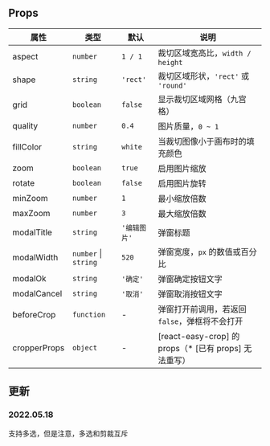 ## Props

| 属性         | 类型                 | 默认         | 说明                                                   |
| ------------ | -------------------- | ------------ | ------------------------------------------------------ |
| aspect       | `number`             | `1 / 1`      | 裁切区域宽高比，`width / height`                       |
| shape        | `string`             | `'rect'`     | 裁切区域形状，`'rect'` 或 `'round'`                    |
| grid         | `boolean`            | `false`      | 显示裁切区域网格（九宫格）                             |
| quality      | `number`             | `0.4`        | 图片质量，`0 ~ 1`                                      |
| fillColor    | `string`             | `white`      | 当裁切图像小于画布时的填充颜色                         |
| zoom         | `boolean`            | `true`       | 启用图片缩放                                           |
| rotate       | `boolean`            | `false`      | 启用图片旋转                                           |
| minZoom      | `number`             | `1`          | 最小缩放倍数                                           |
| maxZoom      | `number`             | `3`          | 最大缩放倍数                                           |
| modalTitle   | `string`             | `'编辑图片'` | 弹窗标题                                               |
| modalWidth   | `number` \| `string` | `520`        | 弹窗宽度，`px` 的数值或百分比                          |
| modalOk      | `string`             | `'确定'`     | 弹窗确定按钮文字                                       |
| modalCancel  | `string`             | `'取消'`     | 弹窗取消按钮文字                                       |
| beforeCrop   | `function`           | -            | 弹窗打开前调用，若返回 `false`，弹框将不会打开         |
| cropperProps | `object`             | -            | [react-easy-crop] 的 props（\* [已有 props] 无法重写） |

## 更新

### 2022.05.18

支持多选，但是注意，多选和剪裁互斥
